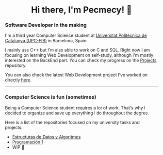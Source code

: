 <h1 align="center"> Hi there, I'm Pecmecy! 👋 </h1>
<h3> Software Developer in the making </h3>


I'm a third year Computer Science student at [Universitat Politècnica de Catalunya (UPC-FIB)](https://www.fib.upc.edu/en) in Barcelona, Spain.

I mainly use C++ but I'm also able to work on C and SQL. Right now I am focusing on learning Web Development on self-study, although I'm mostly interested on the BackEnd part.
You can check my progress on the [Projects](https://github.com/Pecmecy/Projects) repository.


You can also check the latest Web Development project I've worked on directly [here](https://pecmecy.github.io). 
<br>
<hr>
<h3> Computer Science is fun (sometimes) </h3>

Being a Computer Science student requires a lot of work. That's why I decided to organize and save up everything I do throughout the degree.

Here is a list of the repositories focused on my university tasks and projects:
  * [Estructuras de Datos y Algoritmos](https://github.com/Pecmecy/FIB-EDA)
  * [Programación 1](https://github.com/Pecmecy/FIB-PRO1)
  * WIP 🚧
